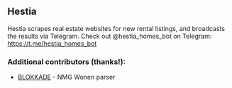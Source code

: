 ## Hestia

Hestia scrapes real estate websites for new rental listings, and broadcasts the results via Telegram. Check out @hestia_homes_bot on Telegram: https://t.me/hestia_homes_bot

### Additional contributors (thanks!):
* [BLOKKADE](https://github.com/BLOKKADE) - NMG Wonen parser
